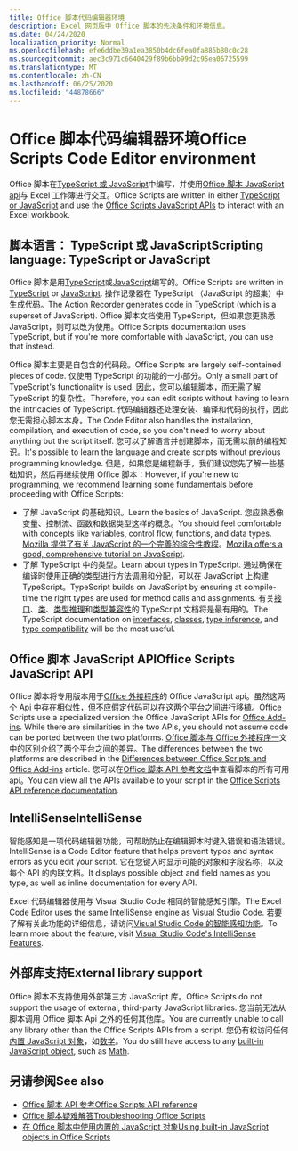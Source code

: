 ```yaml
---
title: Office 脚本代码编辑器环境
description: Excel 网页版中 Office 脚本的先决条件和环境信息。
ms.date: 04/24/2020
localization_priority: Normal
ms.openlocfilehash: efe6ddbe39a1ea3850b4dc6fea0fa885b80c0c28
ms.sourcegitcommit: aec3c971c6640429f89b6bb99d2c95ea06725599
ms.translationtype: MT
ms.contentlocale: zh-CN
ms.lasthandoff: 06/25/2020
ms.locfileid: "44878666"
---
```

# <a name="office-scripts-code-editor-environment"></a><span data-ttu-id="1b86f-103">Office 脚本代码编辑器环境</span><span class="sxs-lookup"><span data-stu-id="1b86f-103">Office Scripts Code Editor environment</span></span>

<span data-ttu-id="1b86f-104">Office 脚本在[TypeScript 或 JavaScript](#scripting-language-typescript-or-javascript)中编写，并使用[Office 脚本 JavaScript api](#office-scripts-javascript-api)与 Excel 工作簿进行交互。</span><span class="sxs-lookup"><span data-stu-id="1b86f-104">Office Scripts are written in either [TypeScript or JavaScript](#scripting-language-typescript-or-javascript) and use the [Office Scripts JavaScript APIs](#office-scripts-javascript-api) to interact with an Excel workbook.</span></span>

## <a name="scripting-language-typescript-or-javascript"></a><span data-ttu-id="1b86f-105">脚本语言： TypeScript 或 JavaScript</span><span class="sxs-lookup"><span data-stu-id="1b86f-105">Scripting language: TypeScript or JavaScript</span></span>

<span data-ttu-id="1b86f-106">Office 脚本是用[TypeScript](https://www.typescriptlang.org/docs/home.html)或[JavaScript](https://developer.mozilla.org/docs/Web/JavaScript)编写的。</span><span class="sxs-lookup"><span data-stu-id="1b86f-106">Office Scripts are written in [TypeScript](https://www.typescriptlang.org/docs/home.html) or [JavaScript](https://developer.mozilla.org/docs/Web/JavaScript).</span></span> <span data-ttu-id="1b86f-107">操作记录器在 TypeScript （JavaScript 的超集）中生成代码。</span><span class="sxs-lookup"><span data-stu-id="1b86f-107">The Action Recorder generates code in TypeScript (which is a superset of JavaScript).</span></span> <span data-ttu-id="1b86f-108">Office 脚本文档使用 TypeScript，但如果您更熟悉 JavaScript，则可以改为使用。</span><span class="sxs-lookup"><span data-stu-id="1b86f-108">Office Scripts documentation uses TypeScript, but if you're more comfortable with JavaScript, you can use that instead.</span></span>

<span data-ttu-id="1b86f-109">Office 脚本主要是自包含的代码段。</span><span class="sxs-lookup"><span data-stu-id="1b86f-109">Office Scripts are largely self-contained pieces of code.</span></span> <span data-ttu-id="1b86f-110">仅使用 TypeScript 的功能的一小部分。</span><span class="sxs-lookup"><span data-stu-id="1b86f-110">Only a small part of TypeScript's functionality is used.</span></span> <span data-ttu-id="1b86f-111">因此，您可以编辑脚本，而无需了解 TypeScript 的复杂性。</span><span class="sxs-lookup"><span data-stu-id="1b86f-111">Therefore, you can edit scripts without having to learn the intricacies of TypeScript.</span></span> <span data-ttu-id="1b86f-112">代码编辑器还处理安装、编译和代码的执行，因此您无需担心脚本本身。</span><span class="sxs-lookup"><span data-stu-id="1b86f-112">The Code Editor also handles the installation, compilation, and execution of code, so you don't need to worry about anything but the script itself.</span></span> <span data-ttu-id="1b86f-113">您可以了解语言并创建脚本，而无需以前的编程知识。</span><span class="sxs-lookup"><span data-stu-id="1b86f-113">It's possible to learn the language and create scripts without previous programming knowledge.</span></span> <span data-ttu-id="1b86f-114">但是，如果您是编程新手，我们建议您先了解一些基础知识，然后再继续使用 Office 脚本：</span><span class="sxs-lookup"><span data-stu-id="1b86f-114">However, if you're new to programming, we recommend learning some fundamentals before proceeding with Office Scripts:</span></span>

- <span data-ttu-id="1b86f-115">了解 JavaScript 的基础知识。</span><span class="sxs-lookup"><span data-stu-id="1b86f-115">Learn the basics of JavaScript.</span></span> <span data-ttu-id="1b86f-116">您应熟悉像变量、控制流、函数和数据类型这样的概念。</span><span class="sxs-lookup"><span data-stu-id="1b86f-116">You should feel comfortable with concepts like variables, control flow, functions, and data types.</span></span> <span data-ttu-id="1b86f-117">[Mozilla 提供了有关 JavaScript 的一个完善的综合性教程](https://developer.mozilla.org/docs/Web/JavaScript/Guide/Introduction)。</span><span class="sxs-lookup"><span data-stu-id="1b86f-117">[Mozilla offers a good, comprehensive tutorial on JavaScript](https://developer.mozilla.org/docs/Web/JavaScript/Guide/Introduction).</span></span>
- <span data-ttu-id="1b86f-118">了解 TypeScript 中的类型。</span><span class="sxs-lookup"><span data-stu-id="1b86f-118">Learn about types in TypeScript.</span></span> <span data-ttu-id="1b86f-119">通过确保在编译时使用正确的类型进行方法调用和分配，可以在 JavaScript 上构建 TypeScript。</span><span class="sxs-lookup"><span data-stu-id="1b86f-119">TypeScript builds on JavaScript by ensuring at compile-time the right types are used for method calls and assignments.</span></span> <span data-ttu-id="1b86f-120">有关[接口](https://www.typescriptlang.org/docs/handbook/interfaces.html)、[类](https://www.typescriptlang.org/docs/handbook/classes.html)、[类型推理](https://www.typescriptlang.org/docs/handbook/type-inference.html)和[类型兼容性](https://www.typescriptlang.org/docs/handbook/type-compatibility.html)的 TypeScript 文档将是最有用的。</span><span class="sxs-lookup"><span data-stu-id="1b86f-120">The TypeScript documentation on [interfaces](https://www.typescriptlang.org/docs/handbook/interfaces.html), [classes](https://www.typescriptlang.org/docs/handbook/classes.html), [type inference](https://www.typescriptlang.org/docs/handbook/type-inference.html), and [type compatibility](https://www.typescriptlang.org/docs/handbook/type-compatibility.html) will be the most useful.</span></span>

## <a name="office-scripts-javascript-api"></a><span data-ttu-id="1b86f-121">Office 脚本 JavaScript API</span><span class="sxs-lookup"><span data-stu-id="1b86f-121">Office Scripts JavaScript API</span></span>

<span data-ttu-id="1b86f-122">Office 脚本将专用版本用于[Office 外接程序](/office/dev/add-ins/overview/index)的 Office JavaScript api。虽然这两个 Api 中存在相似性，但不应假定代码可以在这两个平台之间进行移植。</span><span class="sxs-lookup"><span data-stu-id="1b86f-122">Office Scripts use a specialized version the Office JavaScript APIs for [Office Add-ins](/office/dev/add-ins/overview/index). While there are similarities in the two APIs, you should not assume code can be ported between the two platforms.</span></span> <span data-ttu-id="1b86f-123">[Office 脚本与 Office 外接程序一](../resources/add-ins-differences.md#apis)文中的区别介绍了两个平台之间的差异。</span><span class="sxs-lookup"><span data-stu-id="1b86f-123">The differences between the two platforms are described in the [Differences between Office Scripts and Office Add-ins](../resources/add-ins-differences.md#apis) article.</span></span> <span data-ttu-id="1b86f-124">您可以在[Office 脚本 API 参考文档](/javascript/api/office-scripts/overview)中查看脚本的所有可用 api。</span><span class="sxs-lookup"><span data-stu-id="1b86f-124">You can view all the APIs available to your script in the [Office Scripts API reference documentation](/javascript/api/office-scripts/overview).</span></span>

## <a name="intellisense"></a><span data-ttu-id="1b86f-125">IntelliSense</span><span class="sxs-lookup"><span data-stu-id="1b86f-125">IntelliSense</span></span>

<span data-ttu-id="1b86f-126">智能感知是一项代码编辑器功能，可帮助防止在编辑脚本时键入错误和语法错误。</span><span class="sxs-lookup"><span data-stu-id="1b86f-126">IntelliSense is a Code Editor feature that helps prevent typos and syntax errors as you edit your script.</span></span> <span data-ttu-id="1b86f-127">它在您键入时显示可能的对象和字段名称，以及每个 API 的内联文档。</span><span class="sxs-lookup"><span data-stu-id="1b86f-127">It displays possible object and field names as you type, as well as inline documentation for every API.</span></span>

<span data-ttu-id="1b86f-128">Excel 代码编辑器使用与 Visual Studio Code 相同的智能感知引擎。</span><span class="sxs-lookup"><span data-stu-id="1b86f-128">The Excel Code Editor uses the same IntelliSense engine as Visual Studio Code.</span></span> <span data-ttu-id="1b86f-129">若要了解有关此功能的详细信息，请访问[Visual Studio Code 的智能感知功能](https://code.visualstudio.com/docs/editor/intellisense#_intellisense-features)。</span><span class="sxs-lookup"><span data-stu-id="1b86f-129">To learn more about the feature, visit [Visual Studio Code's IntelliSense Features](https://code.visualstudio.com/docs/editor/intellisense#_intellisense-features).</span></span>

## <a name="external-library-support"></a><span data-ttu-id="1b86f-130">外部库支持</span><span class="sxs-lookup"><span data-stu-id="1b86f-130">External library support</span></span>

<span data-ttu-id="1b86f-131">Office 脚本不支持使用外部第三方 JavaScript 库。</span><span class="sxs-lookup"><span data-stu-id="1b86f-131">Office Scripts do not support the usage of external, third-party JavaScript libraries.</span></span> <span data-ttu-id="1b86f-132">您当前无法从脚本调用 Office 脚本 Api 之外的任何其他库。</span><span class="sxs-lookup"><span data-stu-id="1b86f-132">You are currently unable to call any library other than the Office Scripts APIs from a script.</span></span> <span data-ttu-id="1b86f-133">您仍有权访问任何[内置 JavaScript 对象](../develop/javascript-objects.md)，如[数学](https://developer.mozilla.org/docs/Web/JavaScript/Reference/Global_Objects/Math)。</span><span class="sxs-lookup"><span data-stu-id="1b86f-133">You do still have access to any [built-in JavaScript object](../develop/javascript-objects.md), such as [Math](https://developer.mozilla.org/docs/Web/JavaScript/Reference/Global_Objects/Math).</span></span>

## <a name="see-also"></a><span data-ttu-id="1b86f-134">另请参阅</span><span class="sxs-lookup"><span data-stu-id="1b86f-134">See also</span></span>

- [<span data-ttu-id="1b86f-135">Office 脚本 API 参考</span><span class="sxs-lookup"><span data-stu-id="1b86f-135">Office Scripts API reference</span></span>](/javascript/api/office-scripts/overview)
- [<span data-ttu-id="1b86f-136">Office 脚本疑难解答</span><span class="sxs-lookup"><span data-stu-id="1b86f-136">Troubleshooting Office Scripts</span></span>](../testing/troubleshooting.md)
- [<span data-ttu-id="1b86f-137">在 Office 脚本中使用内置的 JavaScript 对象</span><span class="sxs-lookup"><span data-stu-id="1b86f-137">Using built-in JavaScript objects in Office Scripts</span></span>](../develop/javascript-objects.md)
